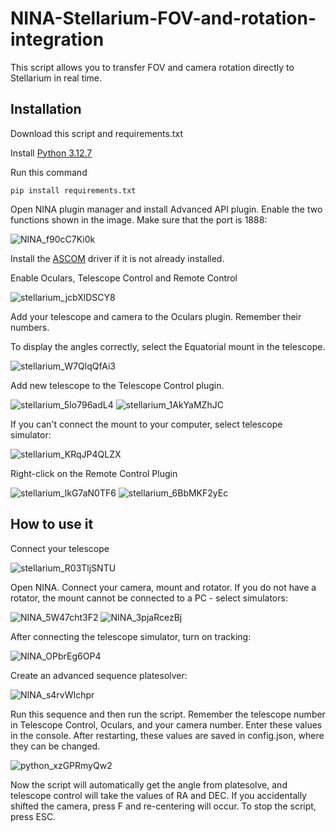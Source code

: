# NINA-Stellarium-FOV-and-rotation-integration
This script allows you to transfer FOV and camera rotation directly to Stellarium in real time.

## Installation
Download this script and requirements.txt

Install [Python 3.12.7](https://www.python.org/downloads/release/python-3127/)

Run this command
```
pip install requirements.txt
```
Open NINA plugin manager and install Advanced API plugin.
Enable the two functions shown in the image. Make sure that the port is 1888:

![NINA_f90cC7Ki0k](https://github.com/user-attachments/assets/2f6436b9-37eb-4947-8f25-9bb4af2db9a9)

Install the [ASCOM](https://ascom-standards.org/Downloads/Index.htm)  driver if it is not already installed.

Enable Oculars, Telescope Control and Remote Control

![stellarium_jcbXlDSCY8](https://github.com/user-attachments/assets/d1e86ee2-c522-49a6-9e73-ecf6b1fad407)

Add your telescope and camera to the Oculars plugin. Remember their numbers.

To display the angles correctly, select the Equatorial mount in the telescope.

![stellarium_W7QlqQfAi3](https://github.com/user-attachments/assets/25ec7e4f-927b-4279-835c-6e4f7b242ec2)


Add new telescope to the Telescope Control plugin.

![stellarium_5Io796adL4](https://github.com/user-attachments/assets/970e5769-5fad-4f36-8dae-dcf3227a270a)
![stellarium_1AkYaMZhJC](https://github.com/user-attachments/assets/a2ed0899-1fb7-4c3e-84e0-6078f1d1a35c)

If you can't connect the mount to your computer, select telescope simulator:

![stellarium_KRqJP4QLZX](https://github.com/user-attachments/assets/ad3b1f4b-e3fc-481f-9ad0-43b5064100fe)

Right-click on the Remote Control Plugin

![stellarium_lkG7aN0TF6](https://github.com/user-attachments/assets/b0aa4dac-9ccb-4244-bd2e-602de582654f)
![stellarium_6BbMKF2yEc](https://github.com/user-attachments/assets/36f34d38-5fed-4797-a706-7d900dcb30ec)

## How to use it
Connect your telescope

![stellarium_R03TljSNTU](https://github.com/user-attachments/assets/a2922e08-70c2-4c60-b0f5-a944dff21b83)

Open NINA. Connect your camera, mount and rotator. If you do not have a rotator, the mount cannot be connected to a PC - select simulators:

![NINA_5W47cht3F2](https://github.com/user-attachments/assets/90c73c90-3616-4ba4-b755-4ff11f0105a1)
![NINA_3pjaRcezBj](https://github.com/user-attachments/assets/c4d5ffc0-e10e-4a60-95bc-c13da265925c)

After connecting the telescope simulator, turn on tracking:

![NINA_OPbrEg6OP4](https://github.com/user-attachments/assets/9863f765-4b5a-467f-9f04-abf0ea52d852)

Create an advanced sequence platesolver:

![NINA_s4rvWIchpr](https://github.com/user-attachments/assets/b279697e-f179-46ff-b47a-c61b9ff35d71)

Run this sequence and then run the script.
Remember the telescope number in Telescope Control, Oculars, and your camera number. Enter these values in the console. After restarting, these values are saved in config.json, where they can be changed.

![python_xzGPRmyQw2](https://github.com/user-attachments/assets/a758758a-224d-4aaf-b947-f95bf7ca26e0)

Now the script will automatically get the angle from platesolve, and telescope control will take the values of RA and DEC.
If you accidentally shifted the camera, press F and re-centering will occur.
To stop the script, press ESC.









